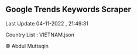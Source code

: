

## Google Trends Keywords Scraper 
 
Last Update 04-11-2022 , 21:49:31

Country List :
VIETNAM.json



© Abdul Muttaqin 
